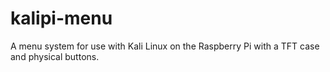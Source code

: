 # kalipi-menu
A menu system for use with Kali Linux on the Raspberry Pi with a TFT case and physical buttons.
